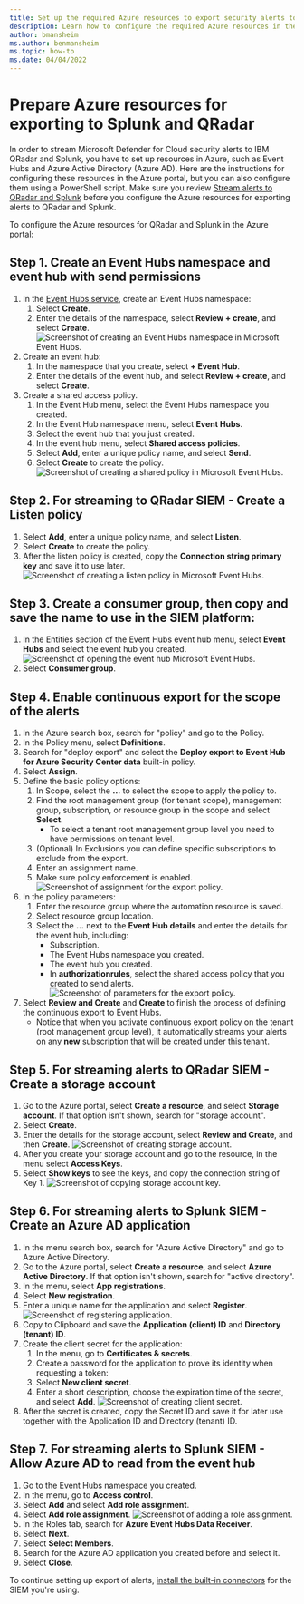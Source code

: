 ```yaml
---
title: Set up the required Azure resources to export security alerts to IBM QRadar and Splunk
description: Learn how to configure the required Azure resources in the Azure portal to stream security alerts to IBM QRadar and Splunk
author: bmansheim
ms.author: benmansheim
ms.topic: how-to
ms.date: 04/04/2022
---
```


# Prepare Azure resources for exporting to Splunk and QRadar

In order to stream Microsoft Defender for Cloud security alerts to IBM QRadar and Splunk, you have to set up resources in Azure, such as Event Hubs and Azure Active Directory (Azure AD). Here are the instructions for configuring these resources in the Azure portal, but you can also configure them using a PowerShell script. Make sure you review [Stream alerts to QRadar and Splunk](export-to-siem.md#stream-alerts-to-qradar-and-splunk) before you configure the Azure resources for exporting alerts to QRadar and Splunk.

To configure the Azure resources for QRadar and Splunk in the Azure portal:

## Step 1. Create an Event Hubs namespace and event hub with send permissions
1. In the [Event Hubs service](../event-hubs/event-hubs-create.md), create an Event Hubs namespace:
    1. Select **Create**.
    1. Enter the details of the namespace, select **Review + create**, and select **Create**.
    ![Screenshot of creating an Event Hubs namespace in Microsoft Event Hubs.](./media/export-to-siem/create-event-hub-namespace.png)
1. Create an event hub:
    1. In the namespace that you create, select **+ Event Hub**.
    1. Enter the details of the event hub, and select **Review + create**, and select **Create**.
1. Create a shared access policy.
    1. In the Event Hub menu, select the Event Hubs namespace you created.
    1. In the Event Hub namespace menu, select **Event Hubs**.
    1. Select the event hub that you just created.
    1. In the event hub menu, select **Shared access policies**.
    1. Select **Add**, enter a unique policy name, and select **Send**.
    1. Select **Create** to create the policy.
    ![Screenshot of creating a shared policy in Microsoft Event Hubs.](./media/export-to-siem/create-shared-access-policy.png)

## Step 2. **For streaming to QRadar SIEM** - Create a Listen policy
1. Select **Add**, enter a unique policy name, and select **Listen**.
1. Select **Create** to create the policy.
1. After the listen policy is created, copy the **Connection string primary key** and save it to use later.
    ![Screenshot of creating a listen policy in Microsoft Event Hubs.](./media/export-to-siem/create-shared-listen-policy.png)

## Step 3. Create a consumer group, then copy and save the name to use in the SIEM platform:
1. In the Entities section of the Event Hubs event hub menu, select **Event Hubs** and select the event hub you created.
    ![Screenshot of opening the event hub Microsoft Event Hubs.](./media/export-to-siem/open-event-hub.png)
1. Select **Consumer group**.

## Step 4. Enable continuous export for the scope of the alerts
1. In the Azure search box, search for "policy" and go to the Policy.
1. In the Policy menu, select **Definitions**.
1. Search for "deploy export" and select the **Deploy export to Event Hub for Azure Security Center data** built-in policy.
1. Select **Assign**.
1. Define the basic policy options:
    1. In Scope, select the **...** to select the scope to apply the policy to.
    1. Find the root management group (for tenant scope), management group, subscription, or resource group in the scope and select **Select**.
        - To select a tenant root management group level you need to have permissions on tenant level.
    1. (Optional) In Exclusions you can define specific subscriptions to exclude from the export.
    1. Enter an assignment name.
    1. Make sure policy enforcement is enabled.
    ![Screenshot of assignment for the export policy.](./media/export-to-siem/create-export-policy.png)
1. In the policy parameters:
    1. Enter the resource group where the automation resource is saved.
    1. Select resource group location.
    1. Select the **...** next to the **Event Hub details** and enter the details for the event hub, including:
        - Subscription.
        - The Event Hubs namespace you created.
        - The event hub you created.
        - In **authorizationrules**, select the shared access policy that you created to send alerts.
    ![Screenshot of parameters for the export policy.](./media/export-to-siem/create-export-policy-parameters.png)
1. Select **Review and Create** and **Create** to finish the process of defining the continuous export to Event Hubs.
    - Notice that when you activate continuous export policy on the tenant (root management group level), it automatically streams your alerts on any **new** subscription that will be created under this tenant.

## Step 5. **For streaming alerts to QRadar SIEM** - Create a storage account

1. Go to the Azure portal, select **Create a resource**, and select **Storage account**. If that option isn't shown, search for "storage account".
1. Select **Create**.
1. Enter the details for the storage account, select **Review and Create**, and then **Create**.
    ![Screenshot of creating storage account.](./media/export-to-siem/create-storage-account.png)
1. After you create your storage account and go to the resource, in the menu select **Access Keys**.
1. Select **Show keys** to see the keys, and copy the connection string of Key 1.
    ![Screenshot of copying storage account key.](./media/export-to-siem/copy-storage-account-key.png)

## Step 6. **For streaming alerts to Splunk SIEM** - Create an Azure AD application

1. In the menu search box, search for "Azure Active Directory" and go to Azure Active Directory.
1. Go to the Azure portal, select **Create a resource**, and select **Azure Active Directory**. If that option isn't shown, search for "active directory".
1. In the menu, select **App registrations**.
1. Select **New registration**.
1. Enter a unique name for the application and select **Register**.
    ![Screenshot of registering application.](./media/export-to-siem/register-application.png)
1. Copy to Clipboard and save the **Application (client) ID** and **Directory (tenant) ID**.
1. Create the client secret for the application:
    1. In the menu, go to **Certificates & secrets**.
    1. Create a password for the application to prove its identity when requesting a token:
    1. Select **New client secret**.
    1. Enter a short description, choose the expiration time of the secret, and select **Add**.
    ![Screenshot of creating client secret.](./media/export-to-siem/create-client-secret.png)
1. After the secret is created, copy the Secret ID and save it for later use together with the Application ID and Directory (tenant) ID.

## Step 7. **For streaming alerts to Splunk SIEM** - Allow Azure AD to read from the event hub

1. Go to the Event Hubs namespace you created.
1. In the menu, go to **Access control**.
1. Select **Add** and select **Add role assignment**.
1. Select **Add role assignment**.
    ![Screenshot of adding a role assignment.](./media/export-to-siem/add-role-assignment.png)
1. In the Roles tab, search for **Azure Event Hubs Data Receiver**.
1. Select **Next**.
1. Select **Select Members**.
1. Search for the Azure AD application you created before and select it.
1. Select **Close**.

To continue setting up export of alerts, [install the built-in connectors](export-to-siem.md#step-2-connect-the-event-hub-to-your-preferred-solution-using-the-built-in-connectors) for the SIEM you're using.
